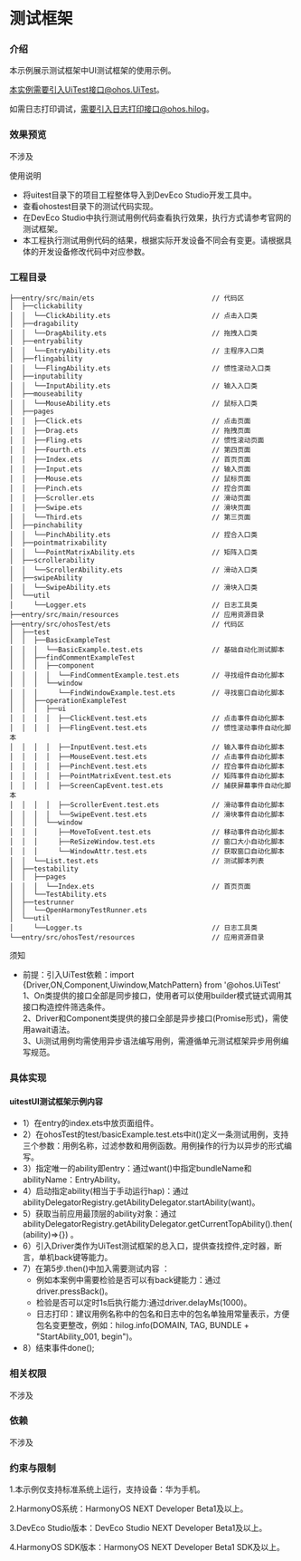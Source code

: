 # 测试框架

### 介绍

本示例展示测试框架中UI测试框架的使用示例。

本实例需要引入UiTest接口@ohos.UiTest。  

如需日志打印调试，需要引入日志打印接口@ohos.hilog。

### 效果预览

不涉及

使用说明

- 将uitest目录下的项目工程整体导入到DevEco Studio开发工具中。
- 查看ohostest目录下的测试代码实现。
- 在DevEco Studio中执行测试用例代码查看执行效果，执行方式请参考官网的测试框架。
- 本工程执行测试用例代码的结果，根据实际开发设备不同会有变更。请根据具体的开发设备修改代码中对应参数。

### 工程目录

```
├──entry/src/main/ets                             // 代码区
│  ├──clickability  
│  │  └──ClickAbility.ets                         // 点击入口类
│  ├──dragability  
│  │  └──DragAbility.ets                          // 拖拽入口类
│  ├──entryability  
│  │  └──EntryAbility.ets                         // 主程序入口类
│  ├──flingability  
│  │  └──FlingAbility.ets                         // 惯性滚动入口类
│  ├──inputability  
│  │  └──InputAbility.ets                         // 输入入口类
│  ├──mouseability  
│  │  └──MouseAbility.ets                         // 鼠标入口类
│  ├──pages  
│  │  ├──Click.ets                                // 点击页面
│  │  ├──Drag.ets                                 // 拖拽页面
│  │  ├──Fling.ets                                // 惯性滚动页面
│  │  ├──Fourth.ets                               // 第四页面
│  │  ├──Index.ets                                // 首页页面
│  │  ├──Input.ets                                // 输入页面
│  │  ├──Mouse.ets                                // 鼠标页面
│  │  ├──Pinch.ets                                // 捏合页面
│  │  ├──Scroller.ets                             // 滑动页面
│  │  ├──Swipe.ets                                // 滑块页面
│  │  └──Third.ets                                // 第三页面
│  ├──pinchability  
│  │  └──PinchAbility.ets                         // 捏合入口类
│  ├──pointmatrixability  
│  │  └──PointMatrixAbility.ets                   // 矩阵入口类
│  ├──scrollerability  
│  │  └──ScrollerAbility.ets                      // 滑动入口类
│  ├──swipeAbility  
│  │  └──SwipeAbility.ets                         // 滑块入口类
│  └──util  
│     └──Logger.ets                               // 日志工具类
├──entry/src/main/resources                       // 应用资源目录
├──entry/src/ohosTest/ets                         // 代码区
│  ├──test
│  │  ├──BasicExampleTest                        
│  │  │  └──BasicExample.test.ets                 // 基础自动化测试脚本
│  │  ├──findCommentExampleTest                        
│  │  │  ├──component
│  │  │  │  └──FindCommentExample.test.ets        // 寻找组件自动化脚本
│  │  │  └──window
│  │  │     └──FindWindowExample.test.ets         // 寻找窗口自动化脚本
│  │  ├──operationExampleTest                        
│  │  │  ├──ui
│  │  │  │  ├──ClickEvent.test.ets                // 点击事件自动化脚本
│  │  │  │  ├──FlingEvent.test.ets                // 惯性滚动事件自动化脚本
│  │  │  │  ├──InputEvent.test.ets                // 输入事件自动化脚本
│  │  │  │  ├──MouseEvent.test.ets                // 点击事件自动化脚本
│  │  │  │  ├──PinchEvent.test.ets                // 捏合事件自动化脚本
│  │  │  │  ├──PointMatrixEvent.test.ets          // 矩阵事件自动化脚本
│  │  │  │  ├──ScreenCapEvent.test.ets            // 捕获屏幕事件自动化脚本
│  │  │  │  ├──ScrollerEvent.test.ets             // 滑动事件自动化脚本
│  │  │  │  └──SwipeEvent.test.ets                // 滑块事件自动化脚本
│  │  │  └──window
│  │  │     ├──MoveToEvent.test.ets               // 移动事件自动化脚本
│  │  │     ├──ReSizeWindow.test.ets              // 窗口大小自动化脚本
│  │  │     └──WindowAttr.test.ets                // 获取窗口自动化脚本
│  │  └──List.test.ets                            // 测试脚本列表
│  ├──testability
│  │  ├──pages
│  │  │  └──Index.ets                             // 首页页面
│  │  └──TestAbility.ets   
│  ├──testrunner                       
│  │  └──OpenHarmonyTestRunner.ets  
│  └──util                       
│     └──Logger.ts                                // 日志工具类
└──entry/src/ohosTest/resources                   // 应用资源目录
```

 须知

- 前提：引入UiTest依赖：import {Driver,ON,Component,Uiwindow,MatchPattern} from '@ohos.UiTest'  
1、On类提供的接口全部是同步接口，使用者可以使用builder模式链式调用其接口构造控件筛选条件。  
2、Driver和Component类提供的接口全部是异步接口(Promise形式)，需使用await语法。  
3、Ui测试用例均需使用异步语法编写用例，需遵循单元测试框架异步用例编写规范。

### 具体实现

#### uitestUI测试框架示例内容

- 1）在entry的index.ets中放页面组件。
- 2）在ohosTest的test/basicExample.test.ets中it()定义一条测试用例，支持三个参数：用例名称，过滤参数和用例函数。用例操作的行为以异步的形式编写。
- 3）指定唯一的ability即entry：通过want()中指定bundleName和abilityName：EntryAbility。
- 4）启动指定ability(相当于手动运行hap)：通过abilityDelegatorRegistry.getAbilityDelegator.startAbility(want)。
- 5）获取当前应用最顶层的ability对象：通过abilityDelegatorRegistry.getAbilityDelegator.getCurrentTopAbility().then((ability)=>{}) 。
- 6）引入Driver类作为UiTest测试框架的总入口，提供查找控件,定时器，断言，单机back键等能力。
- 7）在第5步.then()中加入需要测试内容 ：  
  - 例如本案例中需要检验是否可以有back键能力：通过driver.pressBack()。  
  - 检验是否可以定时1s后执行能力:通过driver.delayMs(1000)。  
  - 日志打印：建议用例名称中的包名和日志中的包名单独用常量表示，方便包名变更整改，例如：hilog.info(DOMAIN, TAG, BUNDLE + "StartAbility_001, begin")。
- 8）结束事件done();

### 相关权限

不涉及

### 依赖

不涉及

### 约束与限制

1.本示例仅支持标准系统上运行，支持设备：华为手机。

2.HarmonyOS系统：HarmonyOS NEXT Developer Beta1及以上。

3.DevEco Studio版本：DevEco Studio NEXT Developer Beta1及以上。

4.HarmonyOS SDK版本：HarmonyOS NEXT Developer Beta1 SDK及以上。
